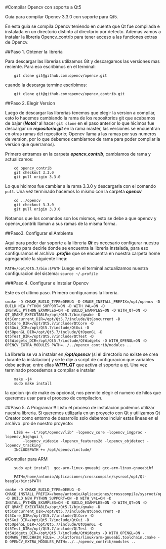 #Compilar Opencv con soporte a Qt5

Guia para compilar Opencv 3.3.0 con soporte para Qt5.

En esta guia se compila Opencv teniendo en cuenta que Qt fue compilada e instalada en un directorio distinto al directorio por defecto.
Ademas vamos a instalar la libreria Opencv_contrib para tener acceso a las funciones extras de Opencv.


##Paso 1. Obtener la libreria

Para descargar las librerias utilizamos Git y descargamos las versiones mas reciente. Para eso escribimos en el terminal:

```
    git clone git@github.com:opencv/opencv.git
```

cuando la descarga termine escribimos:

```
    git clone git@github.com:opencv/opencv_contrib.git
```


##Paso 2. Elegir Version

Luego de descargar las librerias tenemos que elegir la version a compilar, esto lo hacemos cambiando la rama de los repositorios git que acabamos de bajar (***Nota!:*** al hacer ```git clone``` en el paso anterior lo que hicimos fue descargar un ***repositorio git*** en la rama master, las versiones se encuentran en otras ramas del repositorio; Opencv llama a las ramas por sus numeros de version, por lo que debemos cambiarnos de rama para poder compilar la version que querramos).

Primero entramos en la carpeta ***opencv_contrib***, cambiamos de rama y actualizamos:

```
    cd opencv_contrib
    git checkout 3.3.0
    git pull origin 3.3.0
``` 
Lo que hicimos fue cambiar a la rama 3.3.0 y descargarla con el comando ```pull```.
Una vez terminado hacemos lo mismo con la carpeta ***opencv***

```
    cd ../opencv
    git checkout 3.3.0
    git pull origin 3.3.0
```
Notamos que los comandos son los mismos, esto se debe a que opencv y opencv_contrib llaman a sus ramas de la misma forma.


##Paso3. Configurar el Ambiente

Aqui para poder dar soporte a la libreria ***Qt*** es necesario configurar nuestra entorno para decirle donde se encuentra la libreria instalada, para eso configuramos el archivo ***.profile*** que se encuentra en nuestra carpeta home agregandole la siguiente linea:

``` PATH=/opt/Qt5.7/bin:$PATH ```
Luego en el terminal actualizamos nuestra configuracion del sistema:
```source ~/.profile```


###Paso 4. Configurar e Instalar Opencv

Este es el ultimo paso. Primero configuramos la libreria.
```
cmake -D CMAKE_BUILD_TYPE=DEBUG -D CMAKE_INSTALL_PREFIX=/opt/opencv -D BUILD_NEW_PYTHON_SUPPORT=ON -D WITH_V4L=ON -D INSTALL_PYTHON_EXAMPLES=ON -D BUILD_EXAMPLES=ON -D WITH_QT=ON -D QT_QMAKE_EXECUTABLE=/opt/Qt5.7/bin/qmake -D Qt5Concurrent_DIR=/opt/Qt5.7/include/QtConcurrent -D Qt5Core_DIR=/opt/Qt5.7/include/QtCore -D Qt5Gui_DIR=/opt/Qt5.7/include/QtGui -D Qt5OpenGL_DIR=/opt/Qt5.7/include/QtOpenGL -D Qt5Test_DIR=/opt/Qt5.7/include/QtTest -D Qt5Widgets_DIR=/opt/Qt5.7/include/QtWidgets -D WITH_OPENGL=ON -D OPENCV_EXTRA_MODULES_PATH=../../opencv_contrib/modules .. 
```

La libreria se va a instalar en ***/opt/opencv*** (si el directorio no existe se crea durante la instalacion) y se le dije a script de configuracion que variables debe activar, entre ellas ***WITH_QT*** que activa el soporte a qt.
Una vez terminado procedemos a compilar e instalar
```
    make -j4
    sudo make install
```
la opcion -jn de make es opcional, nos permite elegir el numero de hilos que queremos usar para el proceso de compilacion.


##Paso 5. A Programar!!!
Listo el proceso de instalacion podemos utilizar nuestra libreria. Si queremos utilizarla en un proyecto con Qt y utilizamos Qt Creator como entorno de desarrollo solo debemos incluir estas lineas en el archivo .pro de nuestro proyecto:

```
    LIBS += -L"/opt/opencv/lib" -lopencv_core -lopencv_imgproc -lopencv_highgui \
        -lopencv_videoio -lopencv_features2d -lopencv_objdetect -lopencv_tracking
    INCLUDEPATH += /opt/opencv/include/
``` 


#Compilar para ARM

```
    sudo apt install  gcc-arm-linux-gnueabi gcc-arm-linux-gnueabihf
```

```
    PATH=/home/antonio/Aplicaciones/crosscompile/sysroot/opt/Qt-beagle/bin:$PATH
```

```
cmake -D CMAKE_BUILD_TYPE=DEBUG -D CMAKE_INSTALL_PREFIX=/home/antonio/Aplicaciones/crosscompile/sysroot/opt/opencv -D BUILD_NEW_PYTHON_SUPPORT=ON -D WITH_V4L=ON -D INSTALL_PYTHON_EXAMPLES=ON -D BUILD_EXAMPLES=ON -D WITH_QT=ON -D QT_QMAKE_EXECUTABLE=/opt/Qt5.7/bin/qmake -D Qt5Concurrent_DIR=/opt/Qt5.7/include/QtConcurrent -D Qt5Core_DIR=/opt/Qt5.7/include/QtCore -D Qt5Gui_DIR=/opt/Qt5.7/include/QtGui -D Qt5OpenGL_DIR=/opt/Qt5.7/include/QtOpenGL -D Qt5Test_DIR=/opt/Qt5.7/include/QtTest -D Qt5Widgets_DIR=/opt/Qt5.7/include/QtWidgets -D WITH_OPENGL=ON -DCMAKE_TOOLCHAIN_FILE=../platforms/linux/arm-gnueabi.toolchain.cmake -D OPENCV_EXTRA_MODULES_PATH=../../opencv_contrib/modules .. 
```

